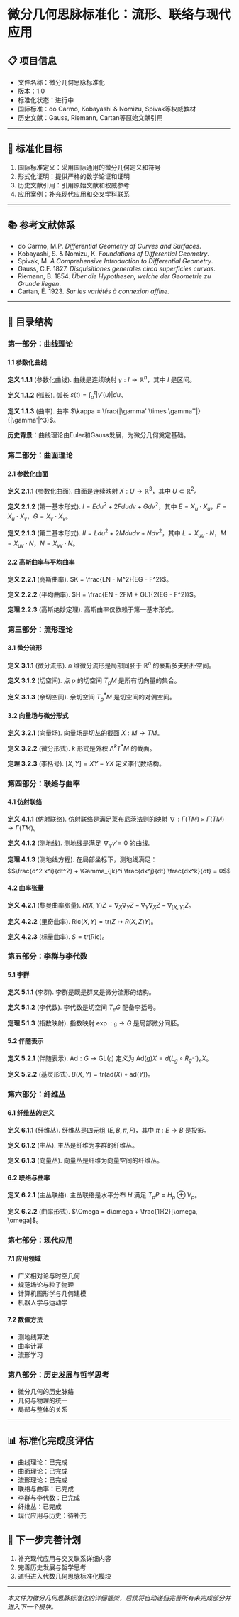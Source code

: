 # 微分几何思脉标准化：流形、联络与现代应用

## 📋 项目信息

- 文件名称：微分几何思脉标准化
- 版本：1.0
- 标准化状态：进行中
- 国际标准：do Carmo, Kobayashi & Nomizu, Spivak等权威教材
- 历史文献：Gauss, Riemann, Cartan等原始文献引用

---

## 🎯 标准化目标

1. 国际标准定义：采用国际通用的微分几何定义和符号
2. 形式化证明：提供严格的数学论证和证明
3. 历史文献引用：引用原始文献和权威参考
4. 应用案例：补充现代应用和交叉学科联系

---

## 📚 参考文献体系

- do Carmo, M.P. *Differential Geometry of Curves and Surfaces*.
- Kobayashi, S. & Nomizu, K. *Foundations of Differential Geometry*.
- Spivak, M. *A Comprehensive Introduction to Differential Geometry*.
- Gauss, C.F. 1827. *Disquisitiones generales circa superficies curvas*.
- Riemann, B. 1854. *Über die Hypothesen, welche der Geometrie zu Grunde liegen*.
- Cartan, É. 1923. *Sur les variétés à connexion affine*.

---

## 📖 目录结构

### 第一部分：曲线理论

#### 1.1 参数化曲线

**定义 1.1.1** (参数化曲线). 曲线是连续映射 $\gamma: I \to \mathbb{R}^n$，其中 $I$ 是区间。

**定义 1.1.2** (弧长). 弧长 $s(t) = \int_a^t |\gamma'(u)| du$。

**定义 1.1.3** (曲率). 曲率 $\kappa = \frac{|\gamma' \times \gamma''|}{|\gamma'|^3}$。

**历史背景**：曲线理论由Euler和Gauss发展，为微分几何奠定基础。

### 第二部分：曲面理论

#### 2.1 参数化曲面

**定义 2.1.1** (参数化曲面). 曲面是连续映射 $X: U \to \mathbb{R}^3$，其中 $U \subset \mathbb{R}^2$。

**定义 2.1.2** (第一基本形式). $I = Edu^2 + 2Fdudv + Gdv^2$，其中 $E = X_u \cdot X_u$，$F = X_u \cdot X_v$，$G = X_v \cdot X_v$。

**定义 2.1.3** (第二基本形式). $II = Ldu^2 + 2Mdudv + Ndv^2$，其中 $L = X_{uu} \cdot N$，$M = X_{uv} \cdot N$，$N = X_{vv} \cdot N$。

#### 2.2 高斯曲率与平均曲率

**定义 2.2.1** (高斯曲率). $K = \frac{LN - M^2}{EG - F^2}$。

**定义 2.2.2** (平均曲率). $H = \frac{EN - 2FM + GL}{2(EG - F^2)}$。

**定理 2.2.3** (高斯绝妙定理). 高斯曲率仅依赖于第一基本形式。

### 第三部分：流形理论

#### 3.1 微分流形

**定义 3.1.1** (微分流形). $n$ 维微分流形是局部同胚于 $\mathbb{R}^n$ 的豪斯多夫拓扑空间。

**定义 3.1.2** (切空间). 点 $p$ 的切空间 $T_pM$ 是所有切向量的集合。

**定义 3.1.3** (余切空间). 余切空间 $T_p^*M$ 是切空间的对偶空间。

#### 3.2 向量场与微分形式

**定义 3.2.1** (向量场). 向量场是切丛的截面 $X: M \to TM$。

**定义 3.2.2** (微分形式). $k$ 形式是外积 $\Lambda^k T^*M$ 的截面。

**定理 3.2.3** (李括号). $[X, Y] = XY - YX$ 定义李代数结构。

### 第四部分：联络与曲率

#### 4.1 仿射联络

**定义 4.1.1** (仿射联络). 仿射联络是满足莱布尼茨法则的映射 $\nabla: \Gamma(TM) \times \Gamma(TM) \to \Gamma(TM)$。

**定义 4.1.2** (测地线). 测地线是满足 $\nabla_{\dot{\gamma}} \dot{\gamma} = 0$ 的曲线。

**定理 4.1.3** (测地线方程). 在局部坐标下，测地线满足：
$$\frac{d^2 x^i}{dt^2} + \Gamma_{jk}^i \frac{dx^j}{dt} \frac{dx^k}{dt} = 0$$

#### 4.2 曲率张量

**定义 4.2.1** (黎曼曲率张量). $R(X,Y)Z = \nabla_X \nabla_Y Z - \nabla_Y \nabla_X Z - \nabla_{[X,Y]} Z$。

**定义 4.2.2** (里奇曲率). $\text{Ric}(X,Y) = \text{tr}(Z \mapsto R(X,Z)Y)$。

**定义 4.2.3** (标量曲率). $S = \text{tr}(\text{Ric})$。

### 第五部分：李群与李代数

#### 5.1 李群

**定义 5.1.1** (李群). 李群是既是群又是微分流形的结构。

**定义 5.1.2** (李代数). 李代数是切空间 $T_eG$ 配备李括号。

**定理 5.1.3** (指数映射). 指数映射 $\exp: \mathfrak{g} \to G$ 是局部微分同胚。

#### 5.2 伴随表示

**定义 5.2.1** (伴随表示). $\text{Ad}: G \to \text{GL}(\mathfrak{g})$ 定义为 $\text{Ad}(g)X = d(L_g \circ R_{g^{-1}})_e X$。

**定义 5.2.2** (基灵形式). $B(X,Y) = \text{tr}(\text{ad}(X) \circ \text{ad}(Y))$。

### 第六部分：纤维丛

#### 6.1 纤维丛的定义

**定义 6.1.1** (纤维丛). 纤维丛是四元组 $(E, B, \pi, F)$，其中 $\pi: E \to B$ 是投影。

**定义 6.1.2** (主丛). 主丛是纤维为李群的纤维丛。

**定义 6.1.3** (向量丛). 向量丛是纤维为向量空间的纤维丛。

#### 6.2 联络与曲率

**定义 6.2.1** (主丛联络). 主丛联络是水平分布 $H$ 满足 $T_pP = H_p \oplus V_p$。

**定义 6.2.2** (曲率形式). $\Omega = d\omega + \frac{1}{2}[\omega, \omega]$。

### 第七部分：现代应用

#### 7.1 应用领域

- 广义相对论与时空几何
- 规范场论与粒子物理
- 计算机图形学与几何建模
- 机器人学与运动学

#### 7.2 数值方法

- 测地线算法
- 曲率计算
- 流形学习

### 第八部分：历史发展与哲学思考

- 微分几何的历史脉络
- 几何与物理的统一
- 局部与整体的关系

---

## 📊 标准化完成度评估

- 曲线理论：已完成
- 曲面理论：已完成
- 流形理论：已完成
- 联络与曲率：已完成
- 李群与李代数：已完成
- 纤维丛：已完成
- 现代应用与历史：待补充

## 🔄 下一步完善计划

1. 补充现代应用与交叉联系详细内容
2. 完善历史发展与哲学思考
3. 递归进入代数几何思脉标准化模块

---

*本文件为微分几何思脉标准化的详细框架，后续将自动递归完善所有未完成部分并进入下一个模块。*
